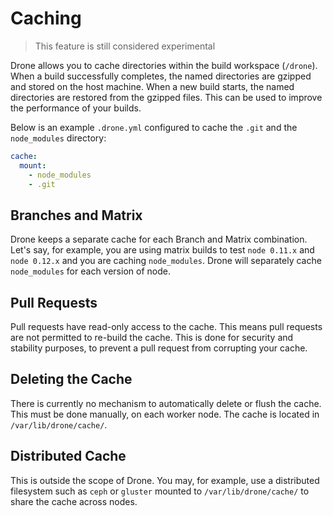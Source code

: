 # Caching

> This feature is still considered experimental

Drone allows you to cache directories within the build workspace (`/drone`). When a build successfully completes, the named directories are gzipped and stored on the host machine. When a new build starts, the named directories are restored from the gzipped files. This can be used to improve the performance of your builds.

Below is an example `.drone.yml` configured to cache the `.git` and the `node_modules` directory:

```yaml
cache:
  mount:
    - node_modules
    - .git
```

## Branches and Matrix

Drone keeps a separate cache for each Branch and Matrix combination. Let's say, for example, you are using matrix builds to test `node 0.11.x` and `node 0.12.x` and you are caching `node_modules`. Drone will separately cache `node_modules` for each version of node.

## Pull Requests

Pull requests have read-only access to the cache. This means pull requests are not permitted to re-build the cache. This is done for security and stability purposes, to prevent a pull request from corrupting your cache.

## Deleting the Cache

There is currently no mechanism to automatically delete or flush the cache. This must be done manually, on each worker node. The cache is located in `/var/lib/drone/cache/`.

## Distributed Cache

This is outside the scope of Drone. You may, for example, use a distributed filesystem such as `ceph` or `gluster` mounted to `/var/lib/drone/cache/` to share the cache across nodes.
